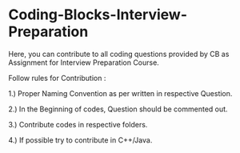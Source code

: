 # Coding-Blocks-Interview-Preparation
Here, you can contribute to all coding questions provided by CB as Assignment for Interview Preparation Course.

Follow rules for Contribution : 

1.) Proper Naming Convention as per written in respective Question.

2.) In the Beginning of codes, Question should be commented out.

3.) Contribute codes in respective folders.

4.) If possible try to contribute in C++/Java.
